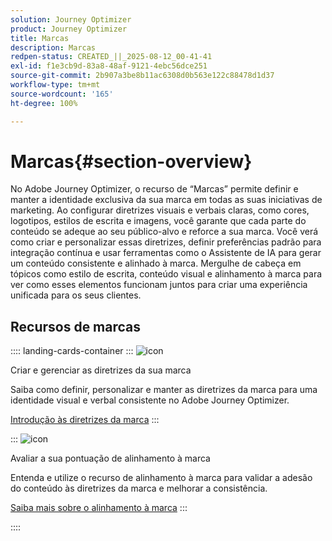 ```yaml
---
solution: Journey Optimizer
product: Journey Optimizer
title: Marcas
description: Marcas
redpen-status: CREATED_||_2025-08-12_00-41-41
exl-id: f1e3cb9d-83a8-48af-9121-4ebc56dce251
source-git-commit: 2b907a3be8b11ac6308d0b563e122c88478d1d37
workflow-type: tm+mt
source-wordcount: '165'
ht-degree: 100%

---
```


# Marcas{#section-overview}

No Adobe Journey Optimizer, o recurso de “Marcas” permite definir e manter a identidade exclusiva da sua marca em todas as suas iniciativas de marketing. Ao configurar diretrizes visuais e verbais claras, como cores, logotipos, estilos de escrita e imagens, você garante que cada parte do conteúdo se adeque ao seu público-alvo e reforce a sua marca. Você verá como criar e personalizar essas diretrizes, definir preferências padrão para integração contínua e usar ferramentas como o Assistente de IA para gerar um conteúdo consistente e alinhado à marca. Mergulhe de cabeça em tópicos como estilo de escrita, conteúdo visual e alinhamento à marca para ver como esses elementos funcionam juntos para criar uma experiência unificada para os seus clientes.

## Recursos de marcas

:::: landing-cards-container
:::
![icon](https://cdn.experienceleague.adobe.com/icons/circle-play.svg?lang=pt-BR)

Criar e gerenciar as diretrizes da sua marca

Saiba como definir, personalizar e manter as diretrizes da marca para uma identidade visual e verbal consistente no Adobe Journey Optimizer.

[Introdução às diretrizes da marca](../using/content-management/brands.md)
:::

:::
![icon](https://cdn.experienceleague.adobe.com/icons/list-check.svg?lang=pt-BR)

Avaliar a sua pontuação de alinhamento à marca

Entenda e utilize o recurso de alinhamento à marca para validar a adesão do conteúdo às diretrizes da marca e melhorar a consistência.

[Saiba mais sobre o alinhamento à marca](../using/content-management/brands-score.md)
:::

::::
